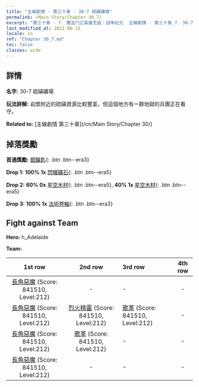 ```yaml
---
title: "主線劇情 - 第三十章 - 30-7 硫磺礦場"
permalink: /Main Story/Chapter 30_7/
excerpt: "第三十章 - 7. 魔法门之英雄无敌：战争纪元  主線劇情 - 第三十章_7. 30-7 硫磺礦場"
last_modified_at: 2021-06-15
locale: cn
ref: "Chapter 30_7.md"
toc: false
classes: wide
---
```


## 詳情

 **名字:** 30-7 硫磺礦場

 **玩法詳解:** 岩漿附近的硫磺資源比較豐富，但這個地方有一群地獄的兵團正在看守。

 **Related to:** [主線劇情 第三十章](/cn/Main Story/Chapter 30/)

## 掉落獎勵

 **首通獎勵:** [銀鑰匙](/cn/Items/con_693/){: .btn .btn--era3}

 **Drop 1:** **100% 1x** [閃耀礦石](/cn/Items/mat_96/){: .btn .btn--era5}

 **Drop 2:** **60% 0x** [星空木材](/cn/Items/mat_90/){: .btn .btn--era5}, **40% 1x** [星空木材](/cn/Items/mat_90/){: .btn .btn--era5}

 **Drop 3:** **100% 1x** [法術卷軸](/cn/Items/con_694/){: .btn .btn--era3}


## Fight against Team
 **Hero:** h_Adelaide

 **Team:**


  | 1st row | 2nd row | 3rd row | 4th row |
  |:----:|:----:|:----|:----:|
  | [長角惡魔](/cn/units/Demon/) (Score: 841510, Level:212)  | - | - | - |
  | [長角惡魔](/cn/units/Demon/) (Score: 841510, Level:212)  | [烈火精靈](/cn/units/Efreeti/) (Score: 841510, Level:212)  | [歌革](/cn/units/Gog/) (Score: 841510, Level:212)  | - |
  | [長角惡魔](/cn/units/Demon/) (Score: 841510, Level:212)  | [歌革](/cn/units/Gog/) (Score: 841510, Level:212)  | - | - |
  | [長角惡魔](/cn/units/Demon/) (Score: 841510, Level:212)  | - | - | - |



